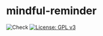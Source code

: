 # mindful-reminder

![Check](https://github.com/way-2/mindful-reminder/actions/workflows/android.yml/badge.svg)
[![License: GPL v3](https://img.shields.io/badge/License-GPLv3-blue.svg)](https://www.gnu.org/licenses/gpl-3.0)